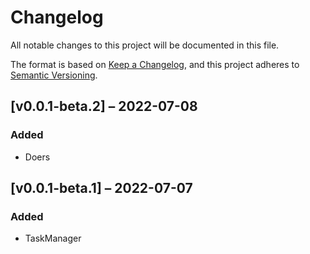 # Changelog
All notable changes to this project will be documented in this file.

The format is based on [Keep a Changelog](https://keepachangelog.com/en/1.0.0/),
and this project adheres to [Semantic Versioning](https://semver.org/spec/v2.0.0.html).

## [v0.0.1-beta.2] – 2022-07-08
### Added
* Doers

## [v0.0.1-beta.1] – 2022-07-07
### Added
* TaskManager
